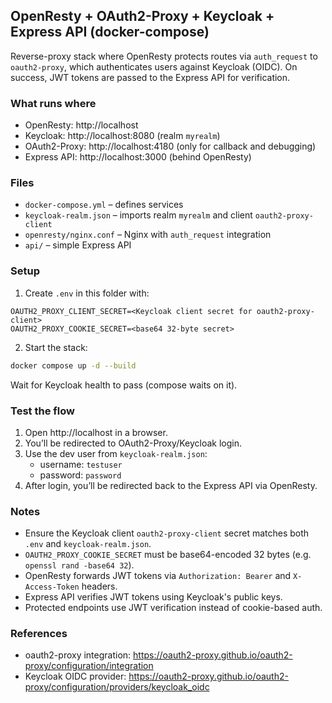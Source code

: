 ## OpenResty + OAuth2-Proxy + Keycloak + Express API (docker-compose)

Reverse-proxy stack where OpenResty protects routes via `auth_request` to `oauth2-proxy`, which authenticates users against Keycloak (OIDC). On success, JWT tokens are passed to the Express API for verification.

### What runs where
- OpenResty: http://localhost
- Keycloak: http://localhost:8080 (realm `myrealm`)
- OAuth2-Proxy: http://localhost:4180 (only for callback and debugging)
- Express API: http://localhost:3000 (behind OpenResty)

### Files
- `docker-compose.yml` – defines services
- `keycloak-realm.json` – imports realm `myrealm` and client `oauth2-proxy-client`
- `openresty/nginx.conf` – Nginx with `auth_request` integration
- `api/` – simple Express API

### Setup
1) Create `.env` in this folder with:
```
OAUTH2_PROXY_CLIENT_SECRET=<Keycloak client secret for oauth2-proxy-client>
OAUTH2_PROXY_COOKIE_SECRET=<base64 32-byte secret>
```

2) Start the stack:
```bash
docker compose up -d --build
```

Wait for Keycloak health to pass (compose waits on it).

### Test the flow
1) Open http://localhost in a browser.
2) You’ll be redirected to OAuth2-Proxy/Keycloak login.
3) Use the dev user from `keycloak-realm.json`:
   - username: `testuser`
   - password: `password`
4) After login, you’ll be redirected back to the Express API via OpenResty.

### Notes
- Ensure the Keycloak client `oauth2-proxy-client` secret matches both `.env` and `keycloak-realm.json`.
- `OAUTH2_PROXY_COOKIE_SECRET` must be base64-encoded 32 bytes (e.g. `openssl rand -base64 32`).
- OpenResty forwards JWT tokens via `Authorization: Bearer` and `X-Access-Token` headers.
- Express API verifies JWT tokens using Keycloak's public keys.
- Protected endpoints use JWT verification instead of cookie-based auth.

### References
- oauth2-proxy integration: https://oauth2-proxy.github.io/oauth2-proxy/configuration/integration
- Keycloak OIDC provider: https://oauth2-proxy.github.io/oauth2-proxy/configuration/providers/keycloak_oidc
